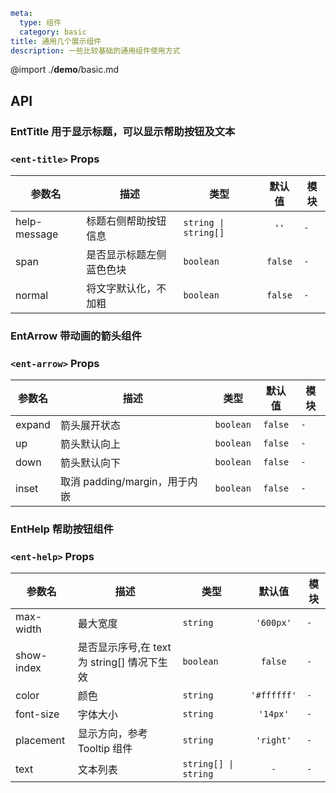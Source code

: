 ```yaml
meta:
  type: 组件
  category: basic
title: 通用几个展示组件
description: 一些比较基础的通用组件使用方式
```

@import ./__demo__/basic.md

## API

### EntTitle 用于显示标题，可以显示帮助按钮及文本


### `<ent-title>` Props

|参数名|描述|类型|默认值|模块|
|---|---|---|:---:|---|
|help-message|标题右侧帮助按钮信息|`string \| string[]`|`''`|`-`|
|span|是否显示标题左侧蓝色色块|`boolean`|`false`|`-`|
|normal|将文字默认化，不加粗|`boolean`|`false`|`-`|



### EntArrow 带动画的箭头组件


### `<ent-arrow>` Props

|参数名|描述|类型|默认值|模块|
|---|---|---|:---:|---|
|expand|箭头展开状态|`boolean`|`false`|`-`|
|up|箭头默认向上|`boolean`|`false`|`-`|
|down|箭头默认向下|`boolean`|`false`|`-`|
|inset|取消 padding/margin，用于内嵌|`boolean`|`false`|`-`|



### EntHelp 帮助按钮组件


### `<ent-help>` Props

|参数名|描述|类型|默认值|模块|
|---|---|---|:---:|---|
|max-width|最大宽度|`string`|`'600px'`|`-`|
|show-index|是否显示序号,在 text 为 string[] 情况下生效|`boolean`|`false`|`-`|
|color|颜色|`string`|`'#ffffff'`|`-`|
|font-size|字体大小|`string`|`'14px'`|`-`|
|placement|显示方向，参考 Tooltip 组件|`string`|`'right'`|`-`|
|text|文本列表|`string[] \| string`|`-`|`-`|


